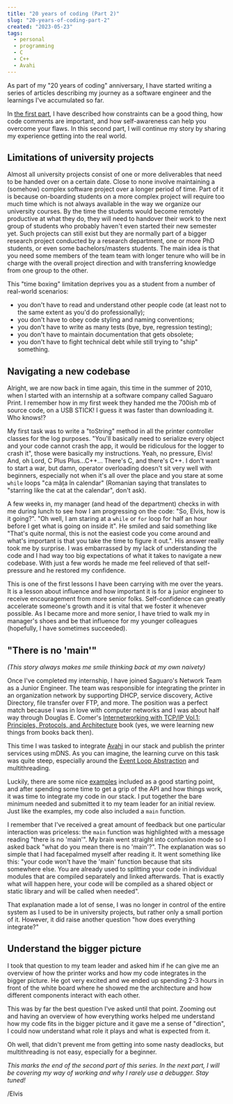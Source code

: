```yaml
---
title: "20 years of coding (Part 2)"
slug: "20-years-of-coding-part-2"
created: "2023-05-23"
tags:
  - personal
  - programming
  - C
  - C++
  - Avahi
---
```


As part of my "20 years of coding" anniversary, I have started writing a series
of articles describing my journey as a software engineer and the learnings I've
accumulated so far.

In [the first part](/blog/20-years-of-coding-part-1), I have described how
constraints can be a good thing, how code comments are important, and how
self-awareness can help you overcome your flaws. In this second part, I will
continue my story by sharing my experience getting into the real world.

## Limitations of university projects

Almost all university projects consist of one or more deliverables that need to
be handed over on a certain date. Close to none involve maintaining a (somehow)
complex software project over a longer period of time. Part of it is because
on-boarding students on a more complex project will require too much time which
is not always available in the way we organize our university courses. By the
time the students would become remotely productive at what they do, they will
need to handover their work to the next group of students who probably haven't
even started their new semester yet. Such projects can still exist but they are
normally part of a bigger research project conducted by a research department,
one or more PhD students, or even some bachelors/masters students. The main idea
is that you need some members of the team team with longer tenure who will be in
charge with the overall project direction and with transferring knowledge from
one group to the other.

This "time boxing" limitation deprives you as a student from a number of
real-world scenarios:

- you don't have to read and understand other people code (at least not to the
  same extent as you'd do professionally);
- you don't have to obey code styling and naming conventions;
- you don't have to write as many tests (bye, bye, regression testing);
- you don't have to maintain documentation that gets obsolete;
- you don't have to fight technical debt while still trying to "ship" something.

## Navigating a new codebase

Alright, we are now back in time again, this time in the summer of 2010, when I
started with an internship at a software company called Saguaro Print. I
remember how in my first week they handed me the 700ish mb of source code, on a
USB STICK! I guess it was faster than downloading it. Who knows!?

My first task was to write a "toString" method in all the printer controller
classes for the log purposes. "You'll basically need to serialize every object
and your code cannot crash the app, it would be ridiculous for the logger to
crash it", those were basically my instructions. Yeah, no pressure, Elvis! And,
oh Lord, C Plus Plus...C++... There's C, and there's C++. I don't want to start
a war, but damn, operator overloading doesn't sit very well with beginners,
especially not when it's all over the place and you stare at some `while` loops
"ca mâța în calendar" (Romanian saying that translates to "starring like the cat
at the calendar", don't ask).

A few weeks in, my manager (and head of the department) checks in with me during
lunch to see how I am progressing on the code: "So, Elvis, how is it going?".
"Oh well, I am staring at a `while` or `for` loop for half an hour before I get
what is going on inside it". He smiled and said something like "That's quite
normal, this is not the easiest code you come around and what's important is
that you take the time to figure it out.". His answer really took me by
surprise. I was embarrassed by my lack of understanding the code and I had way
too big expectations of what it takes to navigate a new codebase. With just a
few words he made me feel relieved of that self-pressure and he restored my
confidence.

This is one of the first lessons I have been carrying with me over the years. It
is a lesson about influence and how important it is for a junior engineer to
receive encouragement from more senior folks. Self-confidence can greatly
accelerate someone's growth and it is vital that we foster it whenever possible.
As I became more and more senior, I have tried to walk my in manager's shoes and
be that influence for my younger colleagues (hopefully, I have sometimes
succeeded).

## "There is no 'main'"

_(This story always makes me smile thinking back at my own naivety)_

Once I've completed my internship, I have joined Saguaro's Network Team as a
Junior Engineer. The team was responsible for integrating the printer in an
organization network by supporting DHCP, service discovery, Active Directory,
file transfer over FTP, and more. The position was a perfect match because I was
in love with computer networks and I was about half way through Douglas E.
Comer's [Internetworking with TCP/IP Vol.1: Principles, Protocols, and
Architecture](https://www.amazon.com/Internetworking-TCP-Vol-1-Principles-Architecture/dp/0130183806)
book (yes, we were learning new things from books back then).

This time I was tasked to integrate [Avahi](https://www.avahi.org/) in our stack
and publish the printer services using mDNS. As you can imagine, the learning
curve on this task was quite steep, especially around the [Event Loop
Abstraction](https://www.avahi.org/doxygen/html/index.html#event_loop) and
multithreading.

Luckily, there are some nice
[examples](https://www.avahi.org/doxygen/html/examples.html) included as a good
starting point, and after spending some time to get a grip of the API and how
things work, it was time to integrate my code in our stack. I put together the
bare minimum needed and submitted it to my team leader for an initial review.
Just like the examples, my code also included a `main` function.

I remember that I've received a great amount of feedback but one particular
interaction was priceless: the `main` function was highlighted with a message
reading "there is no 'main'". My brain went straight into confusion mode so I
asked back "what do you mean there is no 'main'?". The explanation was so simple
that I had facepalmed myself after reading it. It went something like this:
"your code won't have the 'main' function because that sits somewhere else. You
are already used to splitting your code in individual modules that are compiled
separately and linked afterwards. That is exactly what will happen here, your
code will be compiled as a shared object or static library and will be called
when needed".

That explanation made a lot of sense, I was no longer in control of the entire
system as I used to be in university projects, but rather only a small portion
of it. However, it did raise another question "how does everything integrate?"

## Understand the bigger picture

I took that question to my team leader and asked him if he can give me an
overview of how the printer works and how my code integrates in the bigger
picture. He got very excited and we ended up spending 2-3 hours in front of the
white board where he showed me the architecture and how different components
interact with each other.

This was by far the best question I've asked until that point. Zooming out and
having an overview of how everything works helped me understand how my code fits
in the bigger picture and it gave me a sense of "direction", I could now
understand what role it plays and what is expected from it.

Oh well, that didn't prevent me from getting into some nasty deadlocks, but
multithreading is not easy, especially for a beginner.

_This marks the end of the second part of this series. In the next part, I will
be covering my way of working and why I rarely use a debugger. Stay tuned!_

/Elvis
